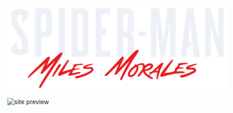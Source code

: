 ![site title](https://github.com/Clara-Pacheco/spiderman/blob/main/images/spiderman-text.png)

![site preview](https://github.com/Clara-Pacheco/spiderman/blob/main/video/site-preview.gif)
